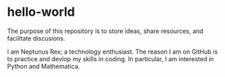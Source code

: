 # hello-world
The purpose of this repository is to store ideas, share resources, and facilitate discusions.

I am Neptunus Rex; a technology enthusiast. 
The reason I am on GitHub is to practice and devlop my skills in coding. In particular, I am interested in Python and Mathematica.



